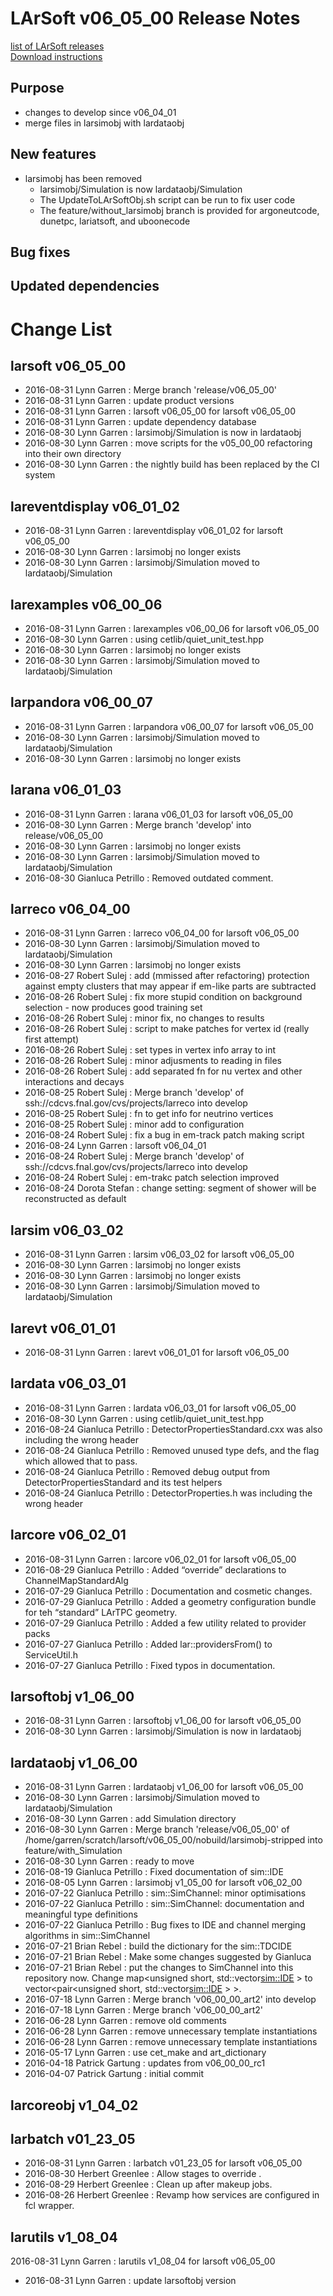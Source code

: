# LArSoft v06_05_00 Release Notes



[list of LArSoft releases](LArSoft_release_list)  
[Download instructions](http://scisoft.fnal.gov/scisoft/bundles/larsoft/v06_05_00/larsoft-v06_05_00.html)

## Purpose

-   changes to develop since v06_04_01
-   merge files in larsimobj with lardataobj

## New features

-   larsimobj has been removed
    -   larsimobj/Simulation is now lardataobj/Simulation
    -   The UpdateToLArSoftObj.sh script can be run to fix user code
    -   The feature/without_larsimobj branch is provided for argoneutcode, dunetpc, lariatsoft, and uboonecode

## Bug fixes

## Updated dependencies

# Change List

## larsoft v06_05_00

-   2016-08-31 Lynn Garren : Merge branch 'release/v06_05_00'
-   2016-08-31 Lynn Garren : update product versions
-   2016-08-31 Lynn Garren : larsoft v06_05_00 for larsoft v06_05_00
-   2016-08-31 Lynn Garren : update dependency database
-   2016-08-30 Lynn Garren : larsimobj/Simulation is now in lardataobj
-   2016-08-30 Lynn Garren : move scripts for the v05_00_00 refactoring into their own directory
-   2016-08-30 Lynn Garren : the nightly build has been replaced by the CI system

## lareventdisplay v06_01_02

-   2016-08-31 Lynn Garren : lareventdisplay v06_01_02 for larsoft v06_05_00
-   2016-08-30 Lynn Garren : larsimobj no longer exists
-   2016-08-30 Lynn Garren : larsimobj/Simulation moved to lardataobj/Simulation

## larexamples v06_00_06

-   2016-08-31 Lynn Garren : larexamples v06_00_06 for larsoft v06_05_00
-   2016-08-30 Lynn Garren : using cetlib/quiet_unit_test.hpp
-   2016-08-30 Lynn Garren : larsimobj no longer exists
-   2016-08-30 Lynn Garren : larsimobj/Simulation moved to lardataobj/Simulation

## larpandora v06_00_07

-   2016-08-31 Lynn Garren : larpandora v06_00_07 for larsoft v06_05_00
-   2016-08-30 Lynn Garren : larsimobj/Simulation moved to lardataobj/Simulation
-   2016-08-30 Lynn Garren : larsimobj no longer exists

## larana v06_01_03

-   2016-08-31 Lynn Garren : larana v06_01_03 for larsoft v06_05_00
-   2016-08-30 Lynn Garren : Merge branch 'develop' into release/v06_05_00
-   2016-08-30 Lynn Garren : larsimobj no longer exists
-   2016-08-30 Lynn Garren : larsimobj/Simulation moved to lardataobj/Simulation
-   2016-08-30 Gianluca Petrillo : Removed outdated comment.

## larreco v06_04_00

-   2016-08-31 Lynn Garren : larreco v06_04_00 for larsoft v06_05_00
-   2016-08-30 Lynn Garren : larsimobj/Simulation moved to lardataobj/Simulation
-   2016-08-30 Lynn Garren : larsimobj no longer exists
-   2016-08-27 Robert Sulej : add (mmissed after refactoring) protection against empty clusters that may appear if em-like parts are subtracted
-   2016-08-26 Robert Sulej : fix more stupid condition on background selection - now produces good training set
-   2016-08-26 Robert Sulej : minor fix, no changes to results
-   2016-08-26 Robert Sulej : script to make patches for vertex id (really first attempt)
-   2016-08-26 Robert Sulej : set types in vertex info array to int
-   2016-08-26 Robert Sulej : minor adjusments to reading in files
-   2016-08-26 Robert Sulej : add separated fn for nu vertex and other interactions and decays
-   2016-08-25 Robert Sulej : Merge branch 'develop' of ssh://cdcvs.fnal.gov/cvs/projects/larreco into develop
-   2016-08-25 Robert Sulej : fn to get info for neutrino vertices
-   2016-08-25 Robert Sulej : minor add to configuration
-   2016-08-24 Robert Sulej : fix a bug in em-track patch making script
-   2016-08-24 Lynn Garren : larsoft v06_04_01
-   2016-08-24 Robert Sulej : Merge branch 'develop' of ssh://cdcvs.fnal.gov/cvs/projects/larreco into develop
-   2016-08-24 Robert Sulej : em-trakc patch selection improved
-   2016-08-24 Dorota Stefan : change setting: segment of shower will be reconstructed as default

## larsim v06_03_02

-   2016-08-31 Lynn Garren : larsim v06_03_02 for larsoft v06_05_00
-   2016-08-30 Lynn Garren : larsimobj no longer exists
-   2016-08-30 Lynn Garren : larsimobj no longer exists
-   2016-08-30 Lynn Garren : larsimobj/Simulation moved to lardataobj/Simulation

## larevt v06_01_01

-   2016-08-31 Lynn Garren : larevt v06_01_01 for larsoft v06_05_00

## lardata v06_03_01

-   2016-08-31 Lynn Garren : lardata v06_03_01 for larsoft v06_05_00
-   2016-08-30 Lynn Garren : using cetlib/quiet_unit_test.hpp
-   2016-08-24 Gianluca Petrillo : DetectorPropertiesStandard.cxx was also including the wrong header
-   2016-08-24 Gianluca Petrillo : Removed unused type defs, and the flag which allowed that to pass.
-   2016-08-24 Gianluca Petrillo : Removed debug output from DetectorPropertiesStandard and its test helpers
-   2016-08-24 Gianluca Petrillo : DetectorProperties.h was including the wrong header

## larcore v06_02_01

-   2016-08-31 Lynn Garren : larcore v06_02_01 for larsoft v06_05_00
-   2016-08-29 Gianluca Petrillo : Added “override” declarations to ChannelMapStandardAlg
-   2016-07-29 Gianluca Petrillo : Documentation and cosmetic changes.
-   2016-07-29 Gianluca Petrillo : Added a geometry configuration bundle for teh “standard” LArTPC geometry.
-   2016-07-29 Gianluca Petrillo : Added a few utility related to provider packs
-   2016-07-27 Gianluca Petrillo : Added lar::providersFrom() to ServiceUtil.h
-   2016-07-27 Gianluca Petrillo : Fixed typos in documentation.

## larsoftobj v1_06_00

-   2016-08-31 Lynn Garren : larsoftobj v1_06_00 for larsoft v06_05_00
-   2016-08-30 Lynn Garren : larsimobj/Simulation is now in lardataobj

## lardataobj v1_06_00

-   2016-08-31 Lynn Garren : lardataobj v1_06_00 for larsoft v06_05_00
-   2016-08-30 Lynn Garren : larsimobj/Simulation moved to lardataobj/Simulation
-   2016-08-30 Lynn Garren : add Simulation directory
-   2016-08-30 Lynn Garren : Merge branch 'release/v06_05_00' of /home/garren/scratch/larsoft/v06_05_00/nobuild/larsimobj-stripped into feature/with_Simulation
-   2016-08-30 Lynn Garren : ready to move
-   2016-08-19 Gianluca Petrillo : Fixed documentation of sim::IDE
-   2016-08-05 Lynn Garren : larsimobj v1_05_00 for larsoft v06_02_00
-   2016-07-22 Gianluca Petrillo : sim::SimChannel: minor optimisations
-   2016-07-22 Gianluca Petrillo : sim::SimChannel: documentation and meaningful type definitions
-   2016-07-22 Gianluca Petrillo : Bug fixes to IDE and channel merging algorithms in sim::SimChannel
-   2016-07-21 Brian Rebel : build the dictionary for the sim::TDCIDE
-   2016-07-21 Brian Rebel : Make some changes suggested by Gianluca
-   2016-07-21 Brian Rebel : put the changes to SimChannel into this repository now. Change map\<unsigned short, std::vector<sim::IDE> \> to vector\<pair\<unsigned short, std::vector<sim::IDE> \> \>.
-   2016-07-18 Lynn Garren : Merge branch 'v06_00_00_art2' into develop
-   2016-07-18 Lynn Garren : Merge branch 'v06_00_00_art2'
-   2016-06-28 Lynn Garren : remove old comments
-   2016-06-28 Lynn Garren : remove unnecessary template instantiations
-   2016-06-28 Lynn Garren : remove unnecessary template instantiations
-   2016-05-17 Lynn Garren : use cet_make and art_dictionary
-   2016-04-18 Patrick Gartung : updates from v06_00_00_rc1
-   2016-04-07 Patrick Gartung : initial commit

## larcoreobj v1_04_02

## larbatch v01_23_05

-   2016-08-31 Lynn Garren : larbatch v01_23_05 for larsoft v06_05_00
-   2016-08-30 Herbert Greenlee : Allow stages to override <numevents>.
-   2016-08-29 Herbert Greenlee : Clean up after makeup jobs.
-   2016-08-26 Herbert Greenlee : Revamp how services are configured in fcl wrapper.

## larutils v1_08_04

2016-08-31 Lynn Garren : larutils v1_08_04 for larsoft v06_05_00

-   2016-08-31 Lynn Garren : update larsoftobj version
